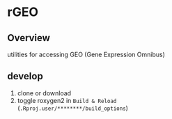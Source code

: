 # rGEO

## Overview

utilities for accessing GEO (Gene Expression Omnibus)


## develop

1. clone or download
1. toggle roxygen2 in `Build & Reload` (`.Rproj.user/********/build_options`)



